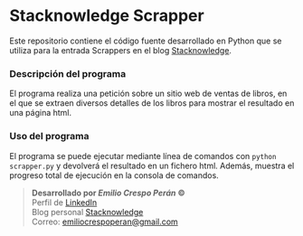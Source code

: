 # Stacknowledge Scrapper

Este repositorio contiene el código fuente desarrollado en Python que se utiliza para la entrada Scrappers en el blog [Stacknowledge](https://stacknowledge.blogspot.com/).

### Descripción del programa

El programa realiza una petición sobre un sitio web de ventas de libros, en el que se extraen diversos detalles de los libros para mostrar el resultado en una página html.

### Uso del programa

El programa se puede ejecutar mediante línea de comandos con `python scrapper.py` y devolverá el resultado en un fichero html. 
Además, muestra el progreso total de ejecución en la consola de comandos.

> __Desarrollado por *Emilio Crespo Perán* ©__<br>
Perfil de [LinkedIn](https://www.linkedin.com/in/emilio-crespo-aa95a8a5/)<br>
Blog personal [Stacknowledge](https://stacknowledge.blogspot.com/)<br>
Correo: emiliocrespoperan@gmail.com
